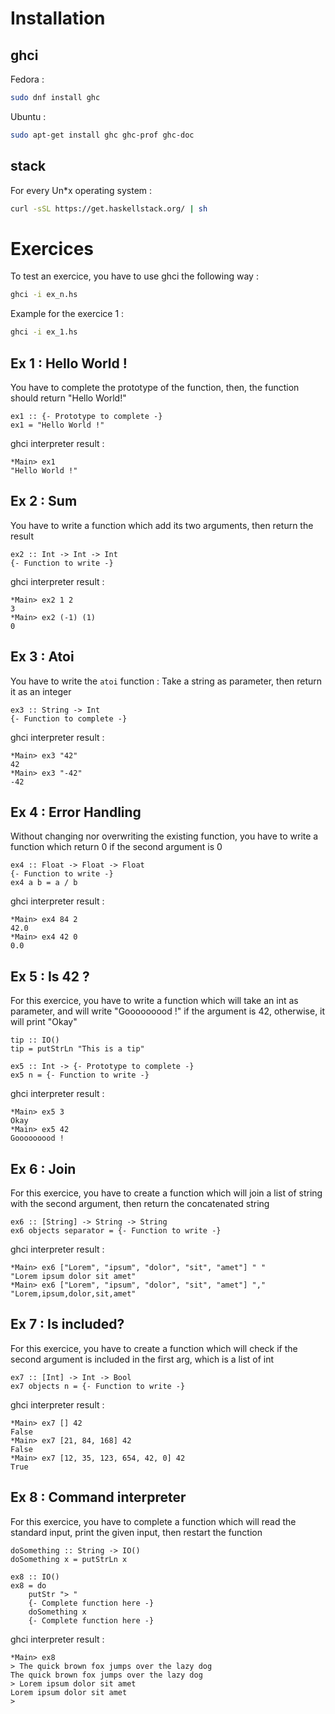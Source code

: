 # Installation

## ghci

Fedora :
```bash
sudo dnf install ghc
```
Ubuntu :
```bash
sudo apt-get install ghc ghc-prof ghc-doc
```

## stack
For every Un*x operating system :
```bash
curl -sSL https://get.haskellstack.org/ | sh
```

# Exercices

To test an exercice, you have to use ghci the following way :
```bash
ghci -i ex_n.hs
```

Example for the exercice 1 :
```bash
ghci -i ex_1.hs
```

## Ex 1 : Hello World !
You have to complete the prototype of the function, then, the function should return "Hello World!"
```
ex1 :: {- Prototype to complete -}
ex1 = "Hello World !"
```
ghci interpreter result :
```
*Main> ex1
"Hello World !"
```

## Ex 2 : Sum
You have to write a function which add its two arguments, then return the result
```
ex2 :: Int -> Int -> Int
{- Function to write -}
```
ghci interpreter result :
```
*Main> ex2 1 2
3
*Main> ex2 (-1) (1)
0
```

## Ex 3 : Atoi
You have to write the `atoi` function : Take a string as parameter, then return it as an integer
```
ex3 :: String -> Int
{- Function to complete -}
```
ghci interpreter result :
```
*Main> ex3 "42"
42
*Main> ex3 "-42"
-42
```

## Ex 4 : Error Handling
Without changing nor overwriting the existing function, you have to write a function which return 0 if the second argument is 0
```
ex4 :: Float -> Float -> Float
{- Function to write -}
ex4 a b = a / b
```
ghci interpreter result :
```
*Main> ex4 84 2
42.0
*Main> ex4 42 0
0.0
```

## Ex 5 : Is 42 ?
For this exercice, you have to write a function which will take an int as parameter, and will write "Gooooooood !" if the argument is 42, otherwise, it will print "Okay"
```
tip :: IO()
tip = putStrLn "This is a tip"

ex5 :: Int -> {- Prototype to complete -}
ex5 n = {- Function to write -}
```
ghci interpreter result :
```
*Main> ex5 3
Okay
*Main> ex5 42
Gooooooood !
```

## Ex 6 : Join
For this exercice, you have to create a function which will join a list of string with the second argument, then return the concatenated string
```
ex6 :: [String] -> String -> String
ex6 objects separator = {- Function to write -}
```
ghci interpreter result :
```
*Main> ex6 ["Lorem", "ipsum", "dolor", "sit", "amet"] " "
"Lorem ipsum dolor sit amet"
*Main> ex6 ["Lorem", "ipsum", "dolor", "sit", "amet"] ","
"Lorem,ipsum,dolor,sit,amet"
```

## Ex 7 : Is included?
For this exercice, you have to create a function which will check if the second argument is included in the first arg, which is a list of int
```
ex7 :: [Int] -> Int -> Bool
ex7 objects n = {- Function to write -}
```
ghci interpreter result :
```
*Main> ex7 [] 42
False
*Main> ex7 [21, 84, 168] 42
False
*Main> ex7 [12, 35, 123, 654, 42, 0] 42
True
```

## Ex 8 : Command interpreter
For this exercice, you have to complete a function which will read the standard input, print the given input, then restart the function
```
doSomething :: String -> IO()
doSomething x = putStrLn x

ex8 :: IO()
ex8 = do
    putStr "> "
    {- Complete function here -}
    doSomething x
    {- Complete function here -}
```
ghci interpreter result :
```
*Main> ex8
> The quick brown fox jumps over the lazy dog
The quick brown fox jumps over the lazy dog
> Lorem ipsum dolor sit amet
Lorem ipsum dolor sit amet
>
```
